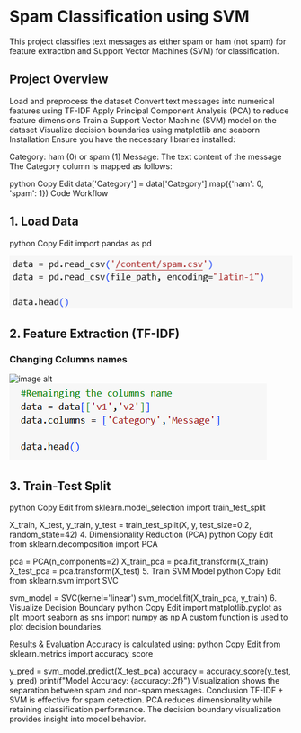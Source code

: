 # Spam Classification using SVM 
This project classifies text messages as either spam or ham (not spam) for feature extraction and Support Vector Machines (SVM) for classification.

## Project Overview
Load and preprocess the dataset
Convert text messages into numerical features using TF-IDF
Apply Principal Component Analysis (PCA) to reduce feature dimensions
Train a Support Vector Machine (SVM) model on the dataset
Visualize decision boundaries using matplotlib and seaborn
Installation
Ensure you have the necessary libraries installed:


Category: ham (0) or spam (1)
Message: The text content of the message
The Category column is mapped as follows:

python
Copy
Edit
data['Category'] = data['Category'].map({'ham': 0, 'spam': 1})
Code Workflow
## 1. Load Data
python
Copy
Edit
import pandas as pd

![image alt](https://github.com/Omorusi/Support_Vector_Machines/blob/main/Screenshot%202025-03-03%20155532.png?raw=true)

 ## 2. Feature Extraction (TF-IDF)
### Changing Columns names 
![image alt](https://github.com/user-attachments/assets/d10b9c84-91e7-413f-b597-f71b1301bf7e)
![image alt](https://github.com/Omorusi/Support_Vector_Machines/blob/main/Screenshot%202025-03-03%20155548.png?raw=true)

 ## 3. Train-Test Split
python
Copy
Edit
from sklearn.model_selection import train_test_split

X_train, X_test, y_train, y_test = train_test_split(X, y, test_size=0.2, random_state=42)
4. Dimensionality Reduction (PCA)
python
Copy
Edit
from sklearn.decomposition import PCA

pca = PCA(n_components=2)
X_train_pca = pca.fit_transform(X_train)
X_test_pca = pca.transform(X_test)
5. Train SVM Model
python
Copy
Edit
from sklearn.svm import SVC

svm_model = SVC(kernel='linear')
svm_model.fit(X_train_pca, y_train)
6. Visualize Decision Boundary
python
Copy
Edit
import matplotlib.pyplot as plt
import seaborn as sns
import numpy as np
A custom function is used to plot decision boundaries.

Results & Evaluation
Accuracy is calculated using:
python
Copy
Edit
from sklearn.metrics import accuracy_score

y_pred = svm_model.predict(X_test_pca)
accuracy = accuracy_score(y_test, y_pred)
print(f"Model Accuracy: {accuracy:.2f}")
Visualization shows the separation between spam and non-spam messages.
Conclusion
TF-IDF + SVM is effective for spam detection.
PCA reduces dimensionality while retaining classification performance.
The decision boundary visualization provides insight into model behavior.
